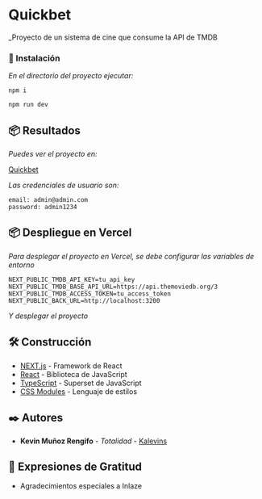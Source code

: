 # Quickbet

_Proyecto de un sistema de cine que consume la API de TMDB

### 🔧 Instalación

_En el directorio del proyecto ejecutar:_

```
npm i
```
```
npm run dev
```

## 📦 Resultados

_Puedes ver el proyecto en:_

[Quickbet](https://quickbet.vercel.app)

_Las credenciales de usuario son:_

```
email: admin@admin.com
password: admin1234
```

## 📦 Despliegue en Vercel

_Para desplegar el proyecto en Vercel, se debe configurar las variables de entorno_

```
NEXT_PUBLIC_TMDB_API_KEY=tu_api_key
NEXT_PUBLIC_TMDB_BASE_API_URL=https://api.themoviedb.org/3
NEXT_PUBLIC_TMDB_ACCESS_TOKEN=tu_access_token
NEXT_PUBLIC_BACK_URL=http://localhost:3200
```

_Y desplegar el proyecto_

## 🛠️ Construcción

* [NEXT.js](https://nextjs.org/) - Framework de React
* [React](https://es.reactjs.org/) - Biblioteca de JavaScript
* [TypeScript](https://www.typescriptlang.org/) - Superset de JavaScript
* [CSS Modules](https://developer.mozilla.org/es/docs/Web/CSS) - Lenguaje de estilos

## ✒️ Autores

* **Kevin Muñoz Rengifo** - *Totalidad* - [Kalevins](https://github.com/Kalevins)

## 🎁 Expresiones de Gratitud

* Agradecimientos especiales a Inlaze